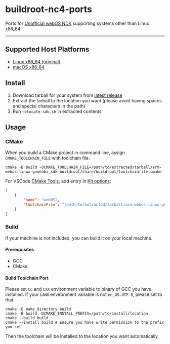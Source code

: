 # buildroot-nc4-ports

Ports for [Unofficial webOS NDK](https://github.com/openlgtv/buildroot-nc4) supporting systems other than Linux x86_64

---

## Supported Host Platforms

* [Linux x86_64 (original)](https://github.com/openlgtv/buildroot-nc4/releases/latest)
* [macOS x86_64](https://github.com/webosbrew/native-toolchain/releases)

## Install

1. Download tarball for your system from [latest release](https://github.com/mariotaku/buildroot-nc4-sdk-ports/releases)
2. Extract the tarball to the location you want (please avoid having spaces and special characters in the path)
3. Run `relocate-sdk.sh` in extracted contents

## Usage

### CMake

When you build a CMake project in command line, assign `CMAKE_TOOLCHAIN_FILE` with toolchain file. 

```shell
cmake -B build -DCMAKE_TOOLCHAIN_FILE=/path/to/extracted/tarball/arm-webos-linux-gnueabi_sdk-buildroot/share/buildroot/toolchainfile.cmake
```

For VSCode [CMake Tools](https://github.com/microsoft/vscode-cmake-tools/), add entry in 
[Kit options](https://github.com/microsoft/vscode-cmake-tools/blob/main/docs/kits.md#kit-options):

```json
[
    {
        "name": "webOS",
        "toolchainFile": "/path/to/extracted/tarball/arm-webos-linux-gnueabi_sdk-buildroot/share/buildroot/toolchainfile.cmake"
    }
]
```

### Build

If your machine is not included, you can build it on your local machine.

#### Prerequisites

* GCC
* CMake

#### Build Toolchain Port

Please set `CC` and `CXX` environment variable to binary of GCC you have installed.
If your `LANG` environment variable is not `en_US.UTF-8`, please set to that.

```shell
cmake -E make_directory build
cmake -B build -DCMAKE_INSTALL_PREFIX=/path/to/install/location
cmake --build build 
cmake --install build # Ensure you have write permission to the prefix you set
```

Then the toolchain will be installed to the location you want automatically.

